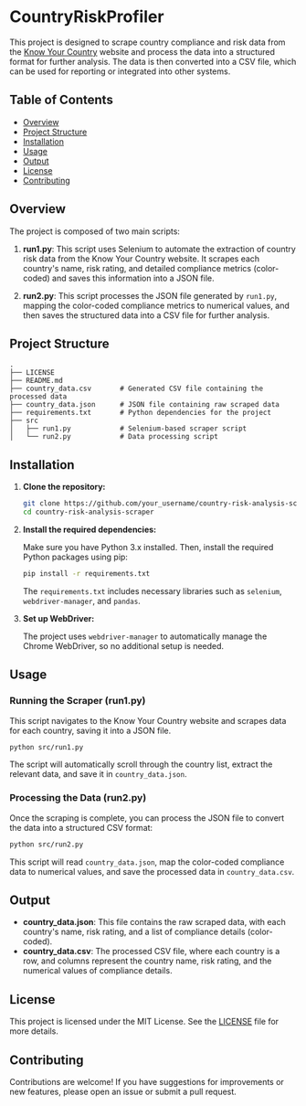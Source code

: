 # CountryRiskProfiler

This project is designed to scrape country compliance and risk data from the [Know Your Country](https://www.knowyourcountry.com/country-reports/) website and process the data into a structured format for further analysis. The data is then converted into a CSV file, which can be used for reporting or integrated into other systems.

## Table of Contents

- [Overview](#overview)
- [Project Structure](#project-structure)
- [Installation](#installation)
- [Usage](#usage)
- [Output](#output)
- [License](#license)
- [Contributing](#contributing)

## Overview

The project is composed of two main scripts:

1. **run1.py**: This script uses Selenium to automate the extraction of country risk data from the Know Your Country website. It scrapes each country's name, risk rating, and detailed compliance metrics (color-coded) and saves this information into a JSON file.

2. **run2.py**: This script processes the JSON file generated by `run1.py`, mapping the color-coded compliance metrics to numerical values, and then saves the structured data into a CSV file for further analysis.

## Project Structure

```plaintext
.
├── LICENSE
├── README.md
├── country_data.csv       # Generated CSV file containing the processed data
├── country_data.json      # JSON file containing raw scraped data
├── requirements.txt       # Python dependencies for the project
├── src
│   ├── run1.py            # Selenium-based scraper script
│   └── run2.py            # Data processing script
```

## Installation

1. **Clone the repository:**

   ```bash
   git clone https://github.com/your_username/country-risk-analysis-scraper.git
   cd country-risk-analysis-scraper
   ```

2. **Install the required dependencies:**

   Make sure you have Python 3.x installed. Then, install the required Python packages using pip:

   ```bash
   pip install -r requirements.txt
   ```

   The `requirements.txt` includes necessary libraries such as `selenium`, `webdriver-manager`, and `pandas`.

3. **Set up WebDriver:**

   The project uses `webdriver-manager` to automatically manage the Chrome WebDriver, so no additional setup is needed.

## Usage

### Running the Scraper (run1.py)

This script navigates to the Know Your Country website and scrapes data for each country, saving it into a JSON file.

```bash
python src/run1.py
```

The script will automatically scroll through the country list, extract the relevant data, and save it in `country_data.json`.

### Processing the Data (run2.py)

Once the scraping is complete, you can process the JSON file to convert the data into a structured CSV format:

```bash
python src/run2.py
```

This script will read `country_data.json`, map the color-coded compliance data to numerical values, and save the processed data in `country_data.csv`.

## Output

- **country_data.json**: This file contains the raw scraped data, with each country's name, risk rating, and a list of compliance details (color-coded).
- **country_data.csv**: The processed CSV file, where each country is a row, and columns represent the country name, risk rating, and the numerical values of compliance details.

## License

This project is licensed under the MIT License. See the [LICENSE](LICENSE) file for more details.

## Contributing

Contributions are welcome! If you have suggestions for improvements or new features, please open an issue or submit a pull request.

